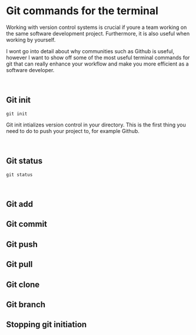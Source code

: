 # Git commands for the terminal

Working with version control systems is crucial if youre a team working on the same software development project. Furthermore, it is also useful when working by yourself.

I wont go into detail about why communities such as Github is useful, however I want to show off some of the most useful terminal commands for git that can really enhance your workflow and make you more efficient as a software developer.

<br>

## Git init

    git init

Git init intializes version control in your directory. This is the first thing you need to do to push your project to, for example Github.

<br>

## Git status

    git status

<br>

## Git add

## Git commit

## Git push

## Git pull

## Git clone

## Git branch

## Stopping git initiation
